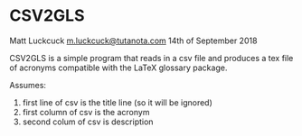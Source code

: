 # CSV2GLS

Matt Luckcuck <m.luckcuck@tutanota.com>
14th of September 2018

CSV2GLS is a simple program that reads in a csv file and produces a tex file of acronyms compatible with the LaTeX glossary package. 

Assumes:
 1. first line of csv is the title line (so it will be ignored)
 2. first column of csv is the acronym
 3. second colum of csv is description
